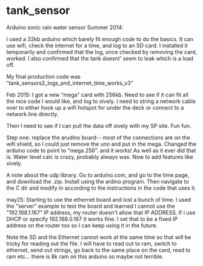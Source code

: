# tank_sensor
Arduino sonic rain water sensor
Summer 2014:

I used a 32kb arduino which barely fit enough code to do the basics.  It can use wifi, check the internet for a time, and log to an SD card.  I installed it temporarily and confirmed that the log, once checked by removing the card, worked.  I also confirmed that the tank doesnt' seem to leak which is a load off.

My final production code was “tank_sensors2_logs_and_internet_time_works_v3”

Feb 2015:
I got a new “mega” card with 256kb.  Need to see if it can fit all the nice code I would like, and log to xively.  I need to string a network cable over to either hook up a wifi hotspot for under the deck or connect to a network line directly.

Then I need to see if I can pull the data off xively with my SP site.  Fun fun.  

Step one:  replace the arudino board-- most of the connections are on the wifi shield, so I could just remove the uno and put in the mega.  Changed the arduino code to point to “mega 256”.  and it works!  As well as it ever did that is.  Water level calc is crazy, probably always was.  Now to add features like xively.

A note about the udp library.  Go to arduino.com, and go to the time page, and download the .zip.  Install using the ardino program.  Then navigate to the C dir and modify in according to the instructions in the code that uses it.  

may25:  Starting to use the ethernet board and lost a bunch of time.  I used the "server" example to test the board and learned I cannot use the "192.168.1.167" IP address, my router doesn't allow that IP ADDRESS.  If i use DHCP or specify 192.168.0.167 it works fine.  I set that to be a fixed IP address on the router too so I can keep using it in the future.

Note the SD and the Ethernet cannot work at the same time so that will be tricky for reading out the file.  I will have to read out to ram, switch to ethernet, send out strings, go back to the same place on the card, read to ram etc...  there is 8k ram on this arduino so maybe not terrible.
